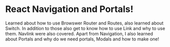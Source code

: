 # React Navigation and Portals!
Learned about how to use Browswer Router and Routes, also learned about Switch. In addition to those also get to know how to use Link and why to use them. Navlink were also covered.
Apart from Navigation, I also learned about Portals and why do we need portals, Modals and how to make one!
